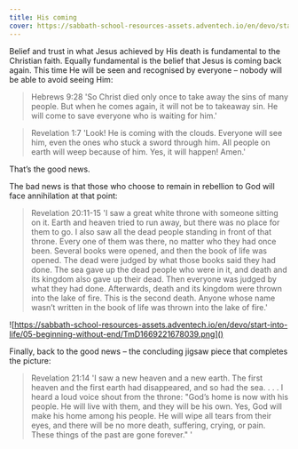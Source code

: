 ```yaml
---
title: His coming
cover: https://sabbath-school-resources-assets.adventech.io/en/devo/start-into-life/05-beginning-without-end/lIV1669221565494.png
---
```


Belief and trust in what Jesus achieved by His death is fundamental to the Christian faith. Equally fundamental is the belief that Jesus is coming back again. This time He will be seen and recognised by everyone – nobody will be able to avoid seeing Him:

> <callout>Hebrews 9:28</callout>
> 'So Christ died only once to take away the sins of many people. But when he comes again, it will not be to takeaway sin. He will come to save everyone who is waiting for him.'

> <callout>Revelation 1:7</callout>
> 'Look! He is coming with the clouds. Everyone will see him, even the ones who stuck a sword through him. All people on earth will weep because of him. Yes, it will happen! Amen.'

That’s the good news. 

The bad news is that those who choose to remain in rebellion to God will face annihilation at that point:

> <callout>Revelation 20:11-15</callout>
> 'I saw a great white throne with someone sitting on it. Earth and heaven tried to run away, but there was no place for them to go. I also saw all the dead people standing in front of that throne. Every one of them was there, no matter who they had once been. Several books were opened, and then the book of life was opened. The dead were judged by what those books said they had done. The sea gave up the dead people who were in it, and death and its kingdom also gave up their dead. Then everyone was judged by what they had done. Afterwards, death and its kingdom were thrown into the lake of fire. This is the second death. Anyone whose name wasn’t written in the book of life was thrown into the lake of fire.'

![https://sabbath-school-resources-assets.adventech.io/en/devo/start-into-life/05-beginning-without-end/TmD1669221678039.png]()

Finally, back to the good news – the concluding jigsaw piece that completes the picture:

> <callout>Revelation 21:14</callout>
> 'I saw a new heaven and a new earth. The first heaven and the first earth had disappeared, and so had the sea. . . . I heard a loud voice shout from the throne: "God’s home is now with his people. He will live with them, and they will be his own. Yes, God will make his home among his people. He will wipe all tears from their eyes, and there will be no more death, suffering, crying, or pain. These things of the past are gone forever." '